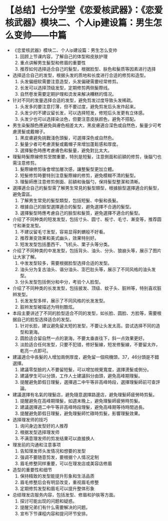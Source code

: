 # 【总结】七分学堂《恋爱核武器》：《恋爱核武器》模块二、个人ip建设篇：男生怎么变帅——中篇

-   《恋爱核武器》模块二、个人ip建设篇：男生怎么变帅
    1.  回顾上节课内容，了解自己的体型和皮肤护理
    2.  重点讲解男生髮型和修眉的重要性
    3.  推荐如何选择适合自己的髮型，根据脸型、肤色和髮质等因素进行选择
-   选择适合自己的发型，根据头发的质地和长度进行合适的修剪和造型。
    1.  头发偏细软需要注意造型，头发偏硬需要经常修剪。
    2.  长发可以选择顶级发型，定期修剪两侧髮際线。
    3.  自然卷发需要定期护理和烫发来解决糟糕的情况。
-   针对不同的发量选择合适的发型，避免剪发过度导致头发稀疏。
    1.  头发多的要注意打薄，但不要过度，避免剪发后头发炸起来。
    2.  头发少的不建议留长发，可以选择短发，修短后头发更有立体感。
    3.  头发少也可以选择染淡色，但要注意皮肤颜色，避免不搭配。
-   男生染髮顏色應避免與膚色相差太大，黑皮膚適合深色或自然色，髮量少可考慮燙髮或戴帽子。
    1.  黑皮膚避免挑戰淺色頭髮，可選擇深色或自然色。
    2.  髮量少者可考慮燙髮或戴帽子來增加蓬鬆感和厚度。
    3.  選擇髮色時應考慮膚色和髮量，避免對比太大。
-   理髮時髮際線修剪至關重要，特別是短髮，注意側面和前額的修剪，後腦勺也需注意修剪。
    1.  髮際線修剪後會增加層次感，讓整髮型更加立體。
    2.  短髮修剪時要特別注意髮際線的修剪，避免模糊不清的髮型。
    3.  理髮師應注意修剪側面、前額和後腦勺，保持髮型整潔和清晰。
-   選擇適合自己的髮型需了解男生常見的髮型類型，根據臉型選擇適合的髮型，避免雷區。
    1.  了解男生常見的髮型類型，包括短髮、中髮和長髮。
    2.  根據自己的臉型選擇適合的髮型，避免選擇不合適的髮型。
    3.  選擇髮型時應考慮自己的臉型和髮質，避免選擇不適合的髮型。
-   介绍了不同种类的短发发型，包括寸头、圆寸、板寸、毛寸、漸变等，推荐圆寸和漸变发型。
    1.  不建议留毛寸发型，容易显得刺蝟般不好看。
    2.  推荐漸变效果和美式幽头，效果特别好。
    3.  短发发型包括墨西干、飞机头、栗子头等分类。
-   介绍了不同种类的中发发型，包括背头、油头、分头、狼崩头等，展示了图片让大家了解。
    1.  中发发型较多，需要根据脸型选择合适的发型。
    2.  油头分为复古油头、谐分油头、澎巴肚头等，展示了不同风格的油头发型。
    3.  分头发型包括側分和中分，考验个人脸型。
-   介绍了不同种类的长发发型，包括披发、顶级、蚊子头、脏辫等，特别喜欢脏辫发型。
    1.  长发发型多样，展示了不同风格的长发发型。
    2.  脏辫发型被描述为特别酷炫。
-   本段主要讲述了不同的脸型适合不同的发型，如长脸、圆脸、方脸等，需要根据自己的脸型选择适合的发型。
    1.  针对长脸，建议避免留太短的发型，不要让头发太高，尝试选择不同的造型和瀏海。
    2.  圆脸适合留自然一点的瀏海，不要太垂直往下，斜一点效果更好。
    3.  淡脸适合任何发型，只要不犯错，修好髮線，短发修髮線，不要留太炸，乾亮一点即可。
-   建議適合中長髮的人增加兩側厚度，避免留一個飛機頭，37，46分頭是不錯選擇。
    1.  建議零型臉的人不要留短髮，可以增加視覺寬度，選擇燙髮或側分。
    2.  建議學生可以分頭，工作人士建議斜分由頭，避免高峰期理髮。
    3.  提醒避免節假日理髮，選擇週二中午等非高峰時段，選擇理髮師前可查評論。
-   建議選擇有名氣的理髮店，避免隨意選擇路邊店，避免理髮師疲勞時剪髮。
    1.  提醒避免在高峰期理髮，如週末晚上，避免理髮師疲勞時剪髮。
    2.  建議選擇週二中午等非高峰時段理髮，避免高峰期等待時間過長。
    3.  提醒避免節假日理髮，避免理髮師忙碌時剪髮，影響理髮效果。
-   选择理发师的技巧
    1.  询问身边发型好的人推荐
    2.  根据发型选择理发师
    3.  不满意理发师的剪发结果可以直接换人
-   理发前的沟通和注意事项
    1.  告知理发师头发情况和想要的发型
    2.  强调不要随意剪发，要根据个人情况定制
    3.  眉毛修整同样重要，可以在理发店或美容店修眉
-   造型的重要性和细节
    1.  保持精致的发型能提升形象和生活品质
    2.  眉毛修整后会有明显改变，重视眉毛修整
    3.  定期修剪发型和眉毛可以提升整体形象
-   总结理发店服务内容，包括发型、修眉和护肤等方面。
    1.  探讨可能出现的问题和疑惑。
    2.  提醒兄弟们有什么需要解决的问题。
    3.  宣布下节课程内容和提问环节安排。